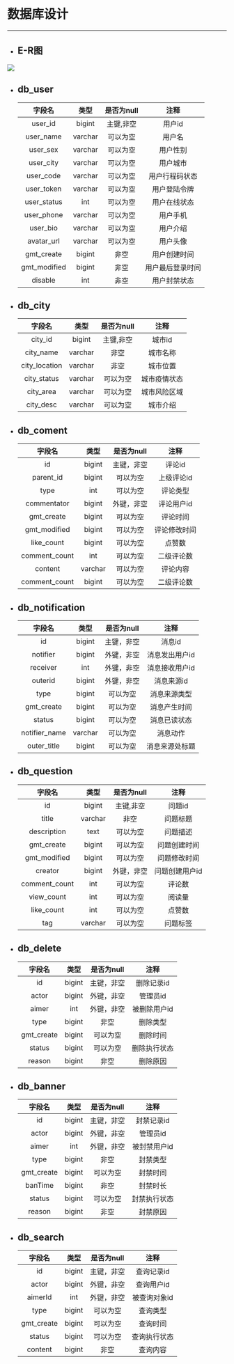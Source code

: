 

# 数据库设计

---

- ## E-R图

![](https://community-1304870863.cos.ap-nanjing.myqcloud.com/%E6%97%A5%E7%94%A8/24b4192deb20f5d5dc82cb446b603fb.png)

- ## db_user

  |    字段名    |  类型   | 是否为null |       注释       |
  | :----------: | :-----: | :--------: | :--------------: |
  |   user_id    | bigint  | 主键,非空  |      用户id      |
  |  user_name   | varchar |  可以为空  |      用户名      |
  |   user_sex   | varchar |  可以为空  |     用户性别     |
  |  user_city   | varchar |  可以为空  |     用户城市     |
  |  user_code   | varchar |  可以为空  |  用户行程码状态  |
  |  user_token  | varchar |  可以为空  |   用户登陆令牌   |
  | user_status  |   int   |  可以为空  |   用户在线状态   |
  |  user_phone  | varchar |  可以为空  |     用户手机     |
  |   user_bio   | varchar |  可以为空  |     用户介绍     |
  |  avatar_url  | varchar |  可以为空  |     用户头像     |
  |  gmt_create  | bigint  |    非空    |   用户创建时间   |
  | gmt_modified | bigint  |    非空    | 用户最后登录时间 |
  |   disable    |   int   |    非空    |   用户封禁状态   |

- ## db_city

  |    字段名     |  类型   | 是否为null |     注释     |
  | :-----------: | :-----: | :--------: | :----------: |
  |    city_id    | bigint  | 主键,非空  |    城市id    |
  |   city_name   | varchar |    非空    |   城市名称   |
  | city_location | varchar |    非空    |   城市位置   |
  |  city_status  | varchar |  可以为空  | 城市疫情状态 |
  |   city_area   | varchar |  可以为空  | 城市风险区域 |
  |   city_desc   | varchar |  可以为空  |   城市介绍   |


- ## db_coment

  |    字段名     |  类型   | 是否为null |     注释     |
  | :-----------: | :-----: | :--------: | :----------: |
  |      id       | bigint  | 主键，非空 |    评论id    |
  |   parent_id   | bigint  |  可以为空  |  上级评论id  |
  |     type      |   int   |  可以为空  |   评论类型   |
  |  commentator  | bigint  | 外键，非空 |  评论用户id  |
  |  gmt_create   | bigint  |  可以为空  |   评论时间   |
  | gmt_modified  | bigint  |  可以为空  | 评论修改时间 |
  |  like_count   | bigint  |  可以为空  |    点赞数    |
  | comment_count |   int   |  可以为空  |  二级评论数  |
  |    content    | varchar |  可以为空  |   评论内容   |
  | comment_count | bigint  |  可以为空  |  二级评论数  |

- ## db_notification

  |    字段名     |  类型   | 是否为null |      注释      |
  | :-----------: | :-----: | :--------: | :------------: |
  |      id       | bigint  | 主键，非空 |     消息id     |
  |   notifier    | bigint  | 外键，非空 | 消息发出用户id |
  |   receiver    |   int   | 外键，非空 | 消息接收用户id |
  |    outerid    | bigint  | 外键，非空 |   消息来源id   |
  |     type      | bigint  |  可以为空  |  消息来源类型  |
  |  gmt_create   | bigint  |  可以为空  |  消息产生时间  |
  |    status     | bigint  |  可以为空  |  消息已读状态  |
  | notifier_name | varchar |  可以为空  |    消息动作    |
  |  outer_title  | bigint  |  可以为空  | 消息来源处标题 |

- ## db_question

  |    字段名     |  类型   | 是否为null |      注释      |
  | :-----------: | :-----: | :--------: | :------------: |
  |      id       | bigint  | 主键,非空  |     问题id     |
  |     title     | varchar |    非空    |    问题标题    |
  |  description  |  text   |  可以为空  |    问题描述    |
  |  gmt_create   | bigint  |  可以为空  |  问题创建时间  |
  | gmt_modified  | bigint  |  可以为空  |  问题修改时间  |
  |    creator    | bigint  | 外键，非空 | 问题创建用户id |
  | comment_count |   int   |  可以为空  |     评论数     |
  |  view_count   |   int   |  可以为空  |     阅读量     |
  |  like_count   |   int   |  可以为空  |     点赞数     |
  |      tag      | varchar |  可以为空  |    问题标签    |

- ## db_delete

  |   字段名   |  类型  | 是否为null |     注释     |
  | :--------: | :----: | :--------: | :----------: |
  |     id     | bigint | 主键，非空 |  删除记录id  |
  |   actor    | bigint | 外键，非空 |   管理员id   |
  |   aimer    |  int   | 外键，非空 | 被删除用户id |
  |    type    | bigint |    非空    |   删除类型   |
  | gmt_create | bigint |  可以为空  |   删除时间   |
  |   status   | bigint |  可以为空  | 删除执行状态 |
  |   reason   | bigint |    非空    |   删除原因   |

- ## db_banner

  |   字段名   |  类型  | 是否为null |     注释     |
  | :--------: | :----: | :--------: | :----------: |
  |     id     | bigint | 主键，非空 |  封禁记录id  |
  |   actor    | bigint | 外键，非空 |   管理员id   |
  |   aimer    |  int   | 外键，非空 | 被封禁用户id |
  |    type    | bigint |    非空    |   封禁类型   |
  | gmt_create | bigint |  可以为空  |   封禁时间   |
  |  banTime   | bigint |    非空    |   封禁时长   |
  |   status   | bigint |  可以为空  | 封禁执行状态 |
  |   reason   | bigint |    非空    |   封禁原因   |

- ## db_search

  |   字段名   |  类型  | 是否为null |     注释     |
  | :--------: | :----: | :--------: | :----------: |
  |     id     | bigint | 主键，非空 |  查询记录id  |
  |   actor    | bigint | 外键，非空 |  查询用户id  |
  |  aimerId   |  int   | 外键，非空 | 被查询对象id |
  |    type    | bigint |  可以为空  |   查询类型   |
  | gmt_create | bigint |  可以为空  |   查询时间   |
  |   status   | bigint |  可以为空  | 查询执行状态 |
  |  content   | bigint |    非空    |   查询内容   |

## 

